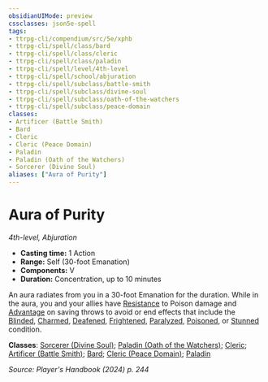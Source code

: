 ```yaml
---
obsidianUIMode: preview
cssclasses: json5e-spell
tags:
- ttrpg-cli/compendium/src/5e/xphb
- ttrpg-cli/spell/class/bard
- ttrpg-cli/spell/class/cleric
- ttrpg-cli/spell/class/paladin
- ttrpg-cli/spell/level/4th-level
- ttrpg-cli/spell/school/abjuration
- ttrpg-cli/spell/subclass/battle-smith
- ttrpg-cli/spell/subclass/divine-soul
- ttrpg-cli/spell/subclass/oath-of-the-watchers
- ttrpg-cli/spell/subclass/peace-domain
classes:
- Artificer (Battle Smith)
- Bard
- Cleric
- Cleric (Peace Domain)
- Paladin
- Paladin (Oath of the Watchers)
- Sorcerer (Divine Soul)
aliases: ["Aura of Purity"]
---
```

# Aura of Purity
*4th-level, Abjuration*  


- **Casting time:** 1 Action
- **Range:** Self (30-foot Emanation)
- **Components:** V
- **Duration:** Concentration, up to 10 minutes

An aura radiates from you in a 30-foot Emanation for the duration. While in the aura, you and your allies have [Resistance](2-Mechanics/CLI/rules/variant-rules/resistance-xphb.md) to Poison damage and [Advantage](2-Mechanics/CLI/rules/variant-rules/advantage-xphb.md) on saving throws to avoid or end effects that include the [Blinded](2-Mechanics/CLI/rules/conditions.md#Blinded), [Charmed](2-Mechanics/CLI/rules/conditions.md#Charmed), [Deafened](2-Mechanics/CLI/rules/conditions.md#Deafened), [Frightened](2-Mechanics/CLI/rules/conditions.md#Frightened), [Paralyzed](2-Mechanics/CLI/rules/conditions.md#Paralyzed), [Poisoned](2-Mechanics/CLI/rules/conditions.md#Poisoned), or [Stunned](2-Mechanics/CLI/rules/conditions.md#Stunned) condition.

**Classes**: [Sorcerer (Divine Soul)](2-Mechanics/CLI/lists/list-spells-classes-sorcerer-xphb-divine-soul-xge.md "subclass=XGE;class=XPHB"); [Paladin (Oath of the Watchers)](2-Mechanics/CLI/lists/list-spells-classes-paladin-xphb-oath-of-the-watchers-tce.md "subclass=TCE;class=XPHB"); [Cleric](2-Mechanics/CLI/lists/list-spells-classes-cleric.md); [Artificer (Battle Smith)](2-Mechanics/CLI/lists/list-spells-classes-artificer-battle-smith-tce.md "subclass=TCE;class=TCE"); [Bard](2-Mechanics/CLI/lists/list-spells-classes-bard.md); [Cleric (Peace Domain)](2-Mechanics/CLI/lists/list-spells-classes-cleric-xphb-peace-domain-tce.md "subclass=TCE;class=XPHB"); [Paladin](2-Mechanics/CLI/lists/list-spells-classes-paladin.md)

*Source: Player's Handbook (2024) p. 244*